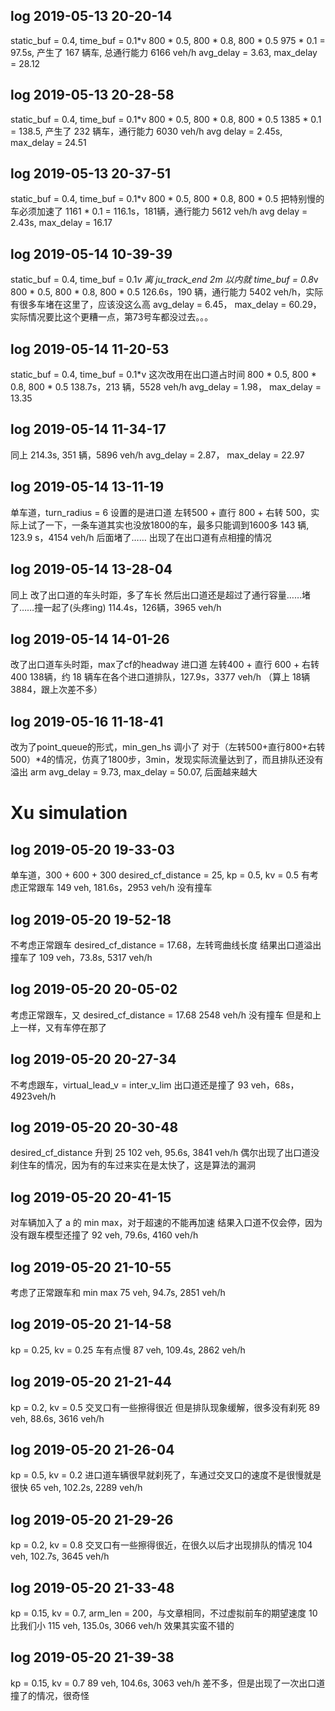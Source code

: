 ## log 2019-05-13 20-20-14
static_buf = 0.4, time_buf = 0.1*v
800 * 0.5, 800 * 0.8, 800 * 0.5
975 * 0.1 = 97.5s, 产生了 167 辆车, 总通行能力 6166 veh/h
avg_delay = 3.63, max_delay = 28.12

## log 2019-05-13 20-28-58
static_buf = 0.4, time_buf = 0.1*v
800 * 0.5, 800 * 0.8, 800 * 0.5
1385 * 0.1 = 138.5, 产生了 232 辆车，通行能力 6030 veh/h
avg delay = 2.45s, max_delay = 24.51

## log 2019-05-13 20-37-51
static_buf = 0.4, time_buf = 0.1*v
800 * 0.5, 800 * 0.8, 800 * 0.5
把特别慢的车必须加速了
1161 * 0.1 = 116.1s，181辆，通行能力 5612 veh/h
avg delay = 2.43s, max_delay = 16.17

## log 2019-05-14 10-39-39
static_buf = 0.4, time_buf = 0.1*v
离 ju_track_end 2m 以内就 time_buf = 0.8*v
800 * 0.5, 800 * 0.8, 800 * 0.5
126.6s，190 辆，通行能力 5402 veh/h，实际有很多车堵在这里了，应该没这么高
avg_delay = 6.45， max_delay = 60.29，实际情况要比这个更糟一点，第73号车都没过去。。。

## log 2019-05-14 11-20-53
static_buf = 0.4, time_buf = 0.1*v
这次改用在出口道占时间
800 * 0.5, 800 * 0.8, 800 * 0.5
138.7s，213 辆，5528 veh/h
avg_delay = 1.98， max_delay = 13.35

## log 2019-05-14 11-34-17
同上
214.3s, 351 辆，5896 veh/h
avg_delay = 2.87， max_delay = 22.97

## log 2019-05-14 13-11-19
单车道，turn_radius = 6
设置的是进口道 左转500 + 直行 800 + 右转 500，实际上试了一下，一条车道其实也没放1800的车，最多只能调到1600多
143 辆, 123.9 s，4154 veh/h
后面堵了……
出现了在出口道有点相撞的情况

## log 2019-05-14 13-28-04
同上
改了出口道的车头时距，多了车长
然后出口道还是超过了通行容量……堵了……撞一起了(头疼ing)
114.4s，126辆，3965 veh/h

## log 2019-05-14 14-01-26
改了出口道车头时距，max了cf的headway
进口道 左转400 + 直行 600 + 右转 400
138辆，约 18 辆车在各个进口道排队，127.9s，3377 veh/h （算上 18辆3884，跟上次差不多）

## log 2019-05-16 11-18-41
改为了point_queue的形式，min_gen_hs 调小了
对于（左转500+直行800+右转500）*4的情况，仿真了1800步，3min，发现实际流量达到了，而且排队还没有溢出 arm
avg_delay = 9.73, max_delay = 50.07, 后面越来越大

# Xu simulation
## log 2019-05-20 19-33-03
单车道，300 + 600 + 300
desired_cf_distance = 25, kp = 0.5, kv = 0.5
有考虑正常跟车
149 veh, 181.6s，2953 veh/h 没有撞车

## log 2019-05-20 19-52-18
不考虑正常跟车 desired_cf_distance = 17.68，左转弯曲线长度
结果出口道溢出撞车了
109 veh，73.8s, 5317 veh/h

## log 2019-05-20 20-05-02
考虑正常跟车，又 desired_cf_distance = 17.68
2548 veh/h 没有撞车 但是和上上一样，又有车停在那了

## log 2019-05-20 20-27-34
不考虑跟车，virtual_lead_v = inter_v_lim
出口道还是撞了
93 veh，68s， 4923veh/h

## log 2019-05-20 20-30-48
desired_cf_distance 升到 25
102 veh, 95.6s, 3841 veh/h
偶尔出现了出口道没刹住车的情况，因为有的车过来实在是太快了，这是算法的漏洞

## log 2019-05-20 20-41-15
对车辆加入了 a 的 min max，对于超速的不能再加速
结果入口道不仅会停，因为没有跟车模型还撞了
92 veh, 79.6s, 4160 veh/h

## log 2019-05-20 21-10-55
考虑了正常跟车和 min max
75 veh, 94.7s, 2851 veh/h

## log 2019-05-20 21-14-58
kp = 0.25, kv = 0.25
车有点慢
87 veh, 109.4s, 2862 veh/h

## log 2019-05-20 21-21-44
kp = 0.2, kv = 0.5
交叉口有一些擦得很近 但是排队现象缓解，很多没有刹死
89 veh, 88.6s, 3616 veh/h

## log 2019-05-20 21-26-04
kp = 0.5, kv = 0.2
进口道车辆很早就刹死了，车通过交叉口的速度不是很慢就是很快
65 veh, 102.2s, 2289 veh/h

## log 2019-05-20 21-29-26
kp = 0.2, kv = 0.8
交叉口有一些擦得很近，在很久以后才出现排队的情况
104 veh, 102.7s, 3645 veh/h

## log 2019-05-20 21-33-48
kp = 0.15, kv = 0.7, arm_len = 200，与文章相同，不过虚拟前车的期望速度 10 比我们小
115 veh, 135.0s, 3066 veh/h
效果其实蛮不错的

## log 2019-05-20 21-39-38
kp = 0.15, kv = 0.7
89 veh, 104.6s, 3063 veh/h
差不多，但是出现了一次出口道撞了的情况，很奇怪
